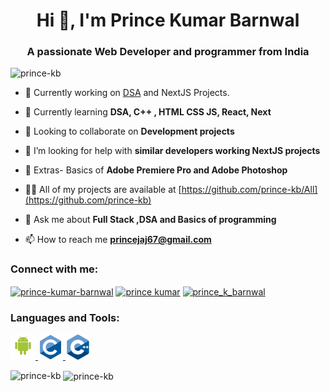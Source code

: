 <h1 align="center">Hi 👋, I'm Prince Kumar Barnwal</h1>
<h3 align="center">A passionate Web Developer and programmer from India</h3>

<p align="left"> <img src="https://komarev.com/ghpvc/?username=prince-kb&label=Profile%20views&color=0e75b6&style=flat" alt="prince-kb" /> </p>

- 🔭 Currently working on [DSA](https://github.com/prince-kb/All) and NextJS Projects.

- 🌱 Currently learning **DSA, C++ , HTML CSS JS, React, Next**
  
- 👯 Looking to collaborate on **Development projects**

- 🤝 I’m looking for help with **similar developers working NextJS projects**

- 🌱 Extras- Basics of **Adobe Premiere Pro and Adobe Photoshop**

- 👨‍💻 All of my projects are available at [https://github.com/prince-kb/All](https://github.com/prince-kb)

- 💬 Ask me about **Full Stack ,DSA and Basics of programming**

- 📫 How to reach me **princejaj67@gmail.com**

<h3 align="left">Connect with me:</h3>
<p align="left">
<a href="https://linkedin.com/in/prince-kumar-barnwal" target="blank"><img align="center" src="https://raw.githubusercontent.com/rahuldkjain/github-profile-readme-generator/master/src/images/icons/Social/linked-in-alt.svg" alt="prince-kumar-barnwal" height="30" width="40" /></a>
<a href="https://fb.com/prince kumar" target="blank"><img align="center" src="https://raw.githubusercontent.com/rahuldkjain/github-profile-readme-generator/master/src/images/icons/Social/facebook.svg" alt="prince kumar" height="30" width="40" /></a>
<a href="https://instagram.com/prince_k_barnwal" target="blank"><img align="center" src="https://raw.githubusercontent.com/rahuldkjain/github-profile-readme-generator/master/src/images/icons/Social/instagram.svg" alt="prince_k_barnwal" height="30" width="40" /></a>
</p>

<h3 align="left">Languages and Tools:</h3>
<p align="left"> <a href="https://developer.android.com" target="_blank" rel="noreferrer"> <img src="https://raw.githubusercontent.com/devicons/devicon/master/icons/android/android-original-wordmark.svg" alt="android" width="40" height="40"/> </a> <a href="https://www.cprogramming.com/" target="_blank" rel="noreferrer"> <img src="https://raw.githubusercontent.com/devicons/devicon/master/icons/c/c-original.svg" alt="c" width="40" height="40"/> </a> <a href="https://www.w3schools.com/cpp/" target="_blank" rel="noreferrer"> <img src="https://raw.githubusercontent.com/devicons/devicon/master/icons/cplusplus/cplusplus-original.svg" alt="cplusplus" width="40" height="40"/> </a> </p>

<p><img align="left" src="https://github-readme-stats.vercel.app/api/top-langs?username=prince-kb&show_icons=true&locale=en&layout=compact" alt="prince-kb" /></p>

<p>&nbsp;<img align="center" src="https://github-readme-stats.vercel.app/api?username=prince-kb&show_icons=true&locale=en" alt="prince-kb" /></p>

